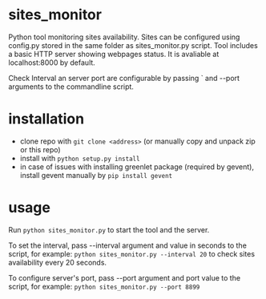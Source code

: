 # sites_monitor
Python tool monitoring sites availability.
Sites can be configured using config.py stored in the same folder as sites_monitor.py script.
Tool includes a basic HTTP server showing webpages status. It is avaliable at localhost:8000 by default.

Check Interval an server port are configurable by passing ` and --port arguments to the commandline script.

# installation
- clone repo with `git clone <address>` (or manually copy and unpack zip or this repo)
- install with `python setup.py install`
- in case of issues with installing greenlet package (required by gevent), install gevent manually by `pip install gevent`

# usage
Run `python sites_monitor.py` to start the tool and the server.

To set the interval, pass --interval argument and value in seconds to the script, for example:
`python sites_monitor.py --interval 20` to check sites availability every 20 seconds.

To configure server's port, pass --port argument and port value to the script, for example:
`python sites_monitor.py --port 8899`
